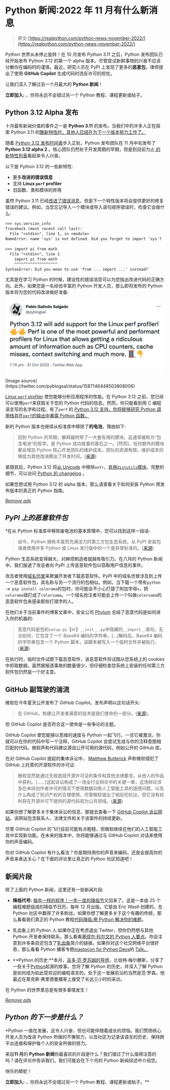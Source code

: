 # Python 新闻:2022 年 11 月有什么新消息

> 原文:[https://realpython.com/python-news-november-2022/](https://realpython.com/python-news-november-2022/)

Python 世界从未停止旋转！在 10 月发布 Python 3.11 之后，Python 发布团队已经开始发布 Python 3.12 的第一个 alpha 版本。尽管尝试新鲜事物的兴奋不应该分散你在编码时的谨慎。最近，研究人员在 PyPI 上发现了更多的**恶意包**，律师提出了使用 **GitHub Copilot** 生成代码时违反许可的担忧。

让我们深入了解过去一个月最大的 **Python 新闻**！

**立即加入:** ，你将永远不会错过另一个 Python 教程、课程更新或帖子。

## Python 3.12 Alpha 发布

十月最有新闻价值的事件之一是 **Python 3.11** 的发布。当我们中的许多人正在探索 Python 3.11 的[酷新特性时，其他人已经在为下一个版本努力工作了。](https://realpython.com/python311-new-features/)

随着 [Python 3.12 发布时间表](https://peps.python.org/pep-0693/)步入正轨，Python 发布团队在 11 月中旬发布了 **Python 3.12 alpha 2** 。核心团队仍然处于开发周期的早期，但是到目前为止,[的新特性列表](https://docs.python.org/dev/whatsnew/3.12.html)看起来令人兴奋。

以下是 Python 3.12 的一些新特性:

*   更多**改进的错误信息**
*   支持 **Linux `perf` profiler**
*   旧函数、类和模块的弃用

虽然 Python 3.11 已经[改进了错误消息](https://realpython.com/python311-error-messages/)，但是下一个特性版本将会提供更好的修复错误的建议。例如，当您忘记导入一个模块或导入语句顺序错误时，检查它会做什么:

>>>

```
>>> sys.version_info
Traceback (most recent call last):
  File "<stdin>", line 1, in <module>
NameError: name 'sys' is not defined. Did you forget to import 'sys'?

>>> import pi from math
  File "<stdin>", line 1
    import pi from math
    ^^^^^^^^^^^^^^^^^^^
SyntaxError: Did you mean to use 'from ... import ...' instead?` 
```

尤其是在学习 Python 的时候，建设性的错误消息可以为您指出改进代码的正确方向。此外，如果您是一名经验丰富的 Python 开发人员，那么即将发布的 Python 版本将为您的代码改进做好准备:

[![Screenshot of Tweet announcing the Python 3.12 Linux perf profiler](img/d85e40e09048ab30b01e16def407af04.png)](https://files.realpython.com/media/Screenshot_2022-11-29_at_15.52.43.98f186c64c59.png)

<figcaption class="figure-caption text-center">[Image source](https://twitter.com/pyblogsal/status/1587146448503808006)</figcaption>

[Linux `perf` profiler](https://en.wikipedia.org/wiki/Perf_(Linux)) 使您能够分析应用程序的性能。在 Python 3.12 之前，您已经可以使用`perf`来获取关于您的 Python 代码的信息。然而，你只能看到用 C 编程语言写的名字和过程。有了`perf` 的 [Python 3.12 支持，你将能够研究 Python 调用栈并在`perf`的输出中暴露 Python 函数。](https://docs.python.org/dev/howto/perf_profiling.html)

新的 Python 版本也继续从标准库中移除了**的电池**，理由如下:

> 回到 Python 的早期，解释器附带了一大套有用的模块。这通常被称为“包含电池”的哲学，是 Python 成功故事的基石之一。[然而]，任何额外的模块都会增加 Python 核心开发团队的维护成本。团队的资源有限，维护成本的降低为其他改进腾出了开发时间。([来源](https://peps.python.org/pep-0594/))

紧随其后，Python 3.12 将[从 Unicode](https://peps.python.org/pep-0623/) 中移除`wstr`，[弃用`distutils`模块](https://peps.python.org/pep-0632/)。完整的细节，可以访问 [Python 的 changelog](https://docs.python.org/dev/whatsnew/changelog.html#changelog) 。

如果您想试用 Python 3.12 的 alpha 版本，那么请查看关于如何安装 Python 预发布版本的真正的 Python 指南。

[*Remove ads*](/account/join/)

## *PyPI 上的恶意软件包*

 *在从 Python 标准库中移除废电池的基本原理中，您可以找到这样一段话:

> 如今，Python 拥有丰富而充满活力的第三方包生态系统。从 PyPI 安装包或者使用许多 Python 或 Linux 发行版中的一个是非常标准的。([来源](https://peps.python.org/pep-0594/))

Python 生态系统变得越大，对麻烦制造者就越有吸引力。在八月的 Python 新闻中，我们报道了攻击者向 PyPI 上传恶意软件包以窃取用户信息的事件。

攻击者使用[域名仿冒](https://en.wikipedia.org/wiki/Typosquatting)来欺骗开发者下载恶意软件。PyPI 中的域名仿冒涉及到上传一个恶意软件包，其名称与另一个流行的包相似。例如，当下载一个带有`python -m pip install colorama`的包时，你可能会不小心打错了附加字母`s`，把`colorama`错打成了`colorsama`。一个域名抢注者可能会上传一个叫做`colorsama`的恶意软件包来感染那些打错字的人。

在他们关于当前事件的博客文章中，安全公司 [Phylum](https://www.phylum.io/) 总结了恶意代码是如何进入你的机器的:

> 恶意代码是包的`setup.py`【or】`__init__.py`中隐藏的`__import__`语句。无论如何，它包含了一个 Base64 编码的字符串。[…]解码后，Base64 编码的字符串包含一个 Python 脚本，该脚本被写入一个临时文件并被执行。([来源](https://blog.phylum.io/phylum-discovers-dozens-more-pypi-packages-attempting-to-deliver-w4sp-stealer-in-ongoing-supply-chain-attack))

在执行时，临时文件试图下载恶意软件，该恶意软件将试图从您系统上的 cookies 中抓取数据。虽然据报道事故的数量很少，但仔细检查您系统上安装的任何第三方软件包仍然是一个好主意。

## GitHub 副驾驶的湍流

微软在今年夏天公开发布了 GitHub Copilot。发布声明以这句话开头:

> 在 GitHub，构建让开发者满意的技术是我们使命的一部分。([来源](https://github.blog/2022-06-21-github-copilot-is-generally-available-to-all-developers/))。

但 GitHub Copilot 是否符合这一使命是一些争论的主题。

GitHub Copilot 使您能够以思维的速度与 Python 一起飞行。一旦它被激活，你就可以在你的代码中写一个注释，GitHub Copilot 会尝试生成与你的注释意图相匹配的代码。微软声称代码建议源自公开可用的源代码，例如公开的 GitHub 库。

在对 GitHub Copilot 提起的集体诉讼中， [Matthew Butterick](https://matthewbutterick.com) 声称微软侵犯了 GitHub 上托管的开源软件的许可证:

> 微软显然是通过无视底层开源许可证的条件和其他法律要求，从他人的作品中获利。[……]这起诉讼构成了一场全行业辩论中的关键一章，这场辩论涉及在未经创作者许可的情况下使用数据训练人工智能工具的道德问题，以及什么构成了知识产权的合理使用。尽管微软提出了相反的抗议，但它没有权利将在开源许可下提供的源代码视为公共领域。([来源](https://www.saverilawfirm.com/our-cases/github-copilot-intellectual-property-litigation))

如果你想了解更多关于集体诉讼的信息，那就去查看一下 [GitHub Copilot 诉讼网站](https://githubcopilotlitigation.com)。该网站包含联系人、法律文件和关于该案件的持续更新。

尽管 GitHub Copilot 的飞行目前可能有点粗糙，但微软继续在他们的人工智能工具中实现新功能。在未来的版本中，你将能够通过与 GitHub Copilot 对话来使用你的声音编码。

你对 GitHub Copilot 有什么看法？你是期待用你的声音来编码，还是会提高你的声音来表达关心？在下面的评论里让真正的 Python 社区知道吧！

## 新闻片段

除了上面的 Python 新闻，这里还有一些新闻片段:

*   **降临代号:** [每年一样的程序！一年一度的](https://en.wikipedia.org/wiki/Dinner_for_One)[降临节](https://adventofcode.com/about)又回来了。这是一本由 25 个编程难题组成的降临节日历，每年 12 月出版。它是由 Eric Wastl 创建的，在 Python 社区中赢得了许多粉丝。如果你想了解更多关于这个有趣的传统，那么看看我们真正的 Python 教程[代码降临:用 Python 解决你的难题](https://realpython.com/python-advent-of-code/)。

*   乳齿象上的 Python 人:如果你正在考虑退出 Twitter，但你仍然想与其他 Python 开发者保持联系，那么看看[塞缪尔·科尔文的 Python 人要点](https://gist.github.com/samuelcolvin/1743d8919acb465c1fbbcea2c3cdaf3e)。你会注意到许多条目还包含了[乳齿象](https://en.wikipedia.org/wiki/Mastodon_(software))简介的链接。如果你对这个社交网络平台很好奇，那么看看 Python 播客专题[mastocon for Python Devs](https://talkpython.fm/episodes/show/390/mastodon-for-python-devs)的 [Talk。](https://talkpython.fm/home)

*   **Python 的历史:**本月，[吉多·范·罗苏姆的导师](https://twitter.com/gvanrossum/status/1596268474518876160)，兰伯特·梅尔滕斯，分享了一些关于[Python](https://inference-review.com/article/the-origins-of-python)起源的故事。您将了解 Python 的历史，并深入了解 Python 是如何成为如此受欢迎的编程语言的。处于这一发展前沿的当然是范·罗森，他最近在莱克斯·弗里德曼播客上接受了长达三小时的采访。

在 Python 的世界里总是有很多事情发生！

[*Remove ads*](/account/join/)

## *Python 的下一步是什么？*

 *Python 一直在发展，这令人兴奋，但也可能伴随着成长的烦恼。我们赞扬核心开发人员为改进 Python 所做的不懈努力，以及社区为记录该语言的历史、保持跨平台连接和保护每个人的安全所做的努力。

来自**11 月**的 **Python 新闻**你最喜欢的片段是什么？我们错过了什么值得注意的吗？请在评论中告诉我们，我们可能会在下个月的 Python 新闻综述中介绍您。

快乐的蟒蛇！

**立即加入:** ，你将永远不会错过另一个 Python 教程、课程更新或帖子。**